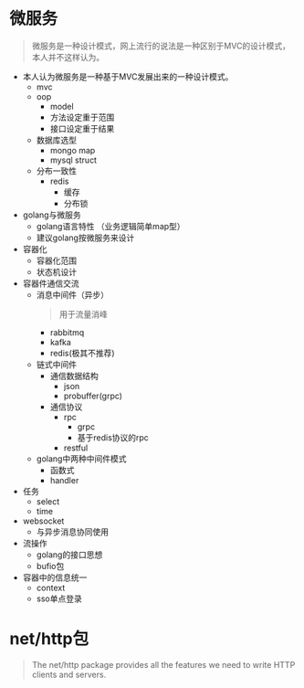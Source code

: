 # 微服务
> 微服务是一种设计模式，网上流行的说法是一种区别于MVC的设计模式，本人并不这样认为。
- 本人认为微服务是一种基于MVC发展出来的一种设计模式。
    - mvc 
    - oop
        - model
        - 方法设定重于范围
        - 接口设定重于结果
    - 数据库选型
        - mongo map
        - mysql struct
    - 分布一致性 
        - redis
            - 缓存
            - 分布锁
- golang与微服务
    - golang语言特性 （业务逻辑简单map型）
    - 建议golang按微服务来设计
- 容器化
    - 容器化范围
    - 状态机设计
- 容器件通信交流
    - 消息中间件（异步）
        >用于流量消峰
        - rabbitmq
        - kafka
        - redis(极其不推荐)
    - 链式中间件
        - 通信数据结构
            - json
            - probuffer(grpc)
        - 通信协议
            - rpc
                - grpc
                - 基于redis协议的rpc
            - restful
    - golang中两种中间件模式
        - 函数式
        - handler
- 任务
    - select 
    - time
- websocket
    - 与异步消息协同使用
- 流操作
    - golang的接口思想
    - bufio包
- 容器中的信息统一
    - context
    - sso单点登录

# net/http包
> The net/http package provides all the features we need to write HTTP clients and servers.
